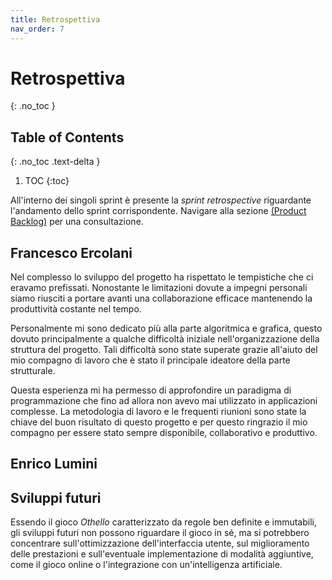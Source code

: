 ```yaml
---
title: Retrospettiva
nav_order: 7
---
```


# Retrospettiva
{: .no_toc }

## Table of Contents
{: .no_toc .text-delta }

1. TOC
{:toc}

All'interno dei singoli sprint è presente la _sprint retrospective_ riguardante l'andamento dello sprint corrispondente.
Navigare alla sezione [(Product Backlog)](../07-backlog/product-backlog.md) per una consultazione.

## Francesco Ercolani
Nel complesso lo sviluppo del progetto ha rispettato le tempistiche che ci eravamo prefissati. Nonostante le limitazioni
dovute a impegni personali siamo riusciti a portare avanti una collaborazione efficace mantenendo la produttività
costante nel tempo.

Personalmente mi sono dedicato più alla parte algoritmica e grafica, questo dovuto principalmente a qualche
difficoltà iniziale nell'organizzazione della struttura del progetto. Tali difficoltà sono state superate grazie
all'aiuto del mio compagno di lavoro che è stato il principale ideatore della parte strutturale.

Questa esperienza mi ha permesso di approfondire un paradigma di programmazione che fino ad allora non avevo mai
utilizzato in applicazioni complesse. La metodologia di lavoro e le frequenti riunioni sono state la chiave del 
buon risultato di questo progetto e per questo ringrazio il mio compagno per essere stato sempre disponibile,
collaborativo e produttivo.


## Enrico Lumini 

## Sviluppi futuri
Essendo il gioco _Othello_ caratterizzato da regole ben definite e immutabili, gli sviluppi futuri non possono riguardare 
il gioco in sé, ma si potrebbero concentrare sull'ottimizzazione dell'interfaccia utente, sul miglioramento delle prestazioni 
e sull'eventuale implementazione di modalità aggiuntive, come il gioco online o l'integrazione con un'intelligenza
artificiale.